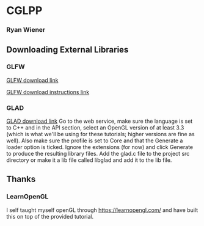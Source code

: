 # CGLPP
### Ryan Wiener
## Downloading External Libraries
### GLFW
[GLFW download link](http://www.glfw.org/download.html)

[GLFW download instructions link](http://www.glfw.org/docs/latest/compile.html)
### GLAD
[GLAD download link](http://glad.dav1d.de)
Go to the web service, make sure the language is set to C++ and in the API section, select an OpenGL version of at least 3.3 (which is what we'll be using for these tutorials; higher versions are fine as well). Also make sure the profile is set to Core and that the Generate a loader option is ticked. Ignore the extensions (for now) and click Generate to produce the resulting library files. Add the glad.c file to the project src directory or make it a lib file called libglad and add it to the lib file.

## Thanks
### LearnOpenGL
I self taught myself openGL through https://learnopengl.com/ and have built this on top of the provided tutorial.